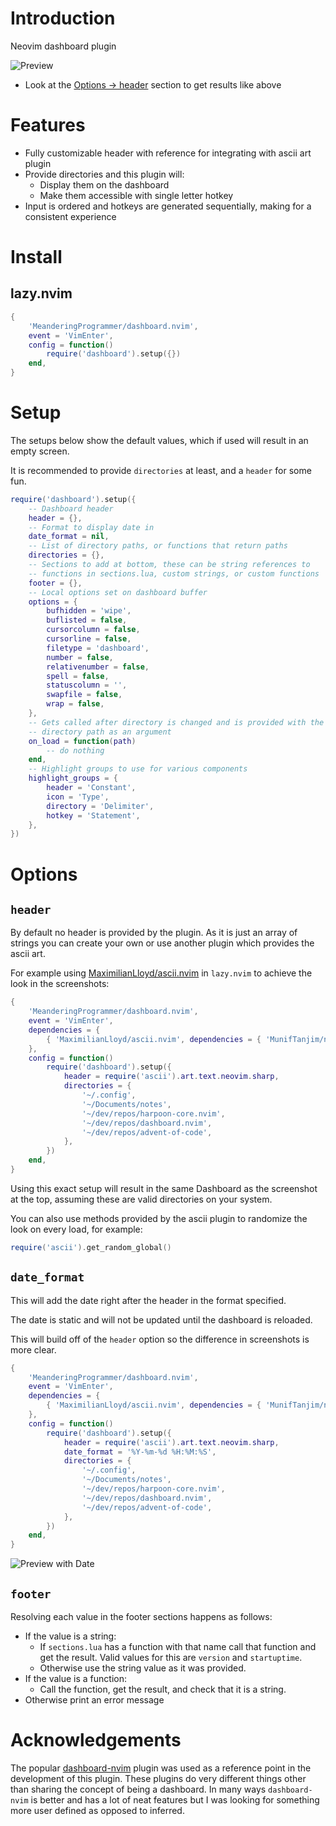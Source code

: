 # Introduction

Neovim dashboard plugin

![Preview](doc/preview.png)

- Look at the [Options -> header](#header) section to get results like above

# Features

- Fully customizable header with reference for integrating with ascii art plugin
- Provide directories and this plugin will:
  - Display them on the dashboard
  - Make them accessible with single letter hotkey
- Input is ordered and hotkeys are generated sequentially, making for a
  consistent experience

# Install

## lazy.nvim

```lua
{
    'MeanderingProgrammer/dashboard.nvim',
    event = 'VimEnter',
    config = function()
        require('dashboard').setup({})
    end,
}
```

# Setup

The setups below show the default values, which if used will result in an empty screen.

It is recommended to provide `directories` at least, and a `header` for some fun.

```lua
require('dashboard').setup({
    -- Dashboard header
    header = {},
    -- Format to display date in
    date_format = nil,
    -- List of directory paths, or functions that return paths
    directories = {},
    -- Sections to add at bottom, these can be string references to
    -- functions in sections.lua, custom strings, or custom functions
    footer = {},
    -- Local options set on dashboard buffer
    options = {
        bufhidden = 'wipe',
        buflisted = false,
        cursorcolumn = false,
        cursorline = false,
        filetype = 'dashboard',
        number = false,
        relativenumber = false,
        spell = false,
        statuscolumn = '',
        swapfile = false,
        wrap = false,
    },
    -- Gets called after directory is changed and is provided with the
    -- directory path as an argument
    on_load = function(path)
        -- do nothing
    end,
    -- Highlight groups to use for various components
    highlight_groups = {
        header = 'Constant',
        icon = 'Type',
        directory = 'Delimiter',
        hotkey = 'Statement',
    },
})
```

# Options

## `header`

By default no header is provided by the plugin. As it is just an array of strings
you can create your own or use another plugin which provides the ascii art.

For example using [MaximilianLloyd/ascii.nvim](https://github.com/MaximilianLloyd/ascii.nvim)
in `lazy.nvim` to achieve the look in the screenshots:

```lua
{
    'MeanderingProgrammer/dashboard.nvim',
    event = 'VimEnter',
    dependencies = {
        { 'MaximilianLloyd/ascii.nvim', dependencies = { 'MunifTanjim/nui.nvim' } },
    },
    config = function()
        require('dashboard').setup({
            header = require('ascii').art.text.neovim.sharp,
            directories = {
                '~/.config',
                '~/Documents/notes',
                '~/dev/repos/harpoon-core.nvim',
                '~/dev/repos/dashboard.nvim',
                '~/dev/repos/advent-of-code',
            },
        })
    end,
}
```

Using this exact setup will result in the same Dashboard as the screenshot at the
top, assuming these are valid directories on your system.

You can also use methods provided by the ascii plugin to randomize the look on every
load, for example:

```lua
require('ascii').get_random_global()
```

## `date_format`

This will add the date right after the header in the format specified.

The date is static and will not be updated until the dashboard is reloaded.

This will build off of the `header` option so the difference in screenshots is
more clear.

```lua
{
    'MeanderingProgrammer/dashboard.nvim',
    event = 'VimEnter',
    dependencies = {
        { 'MaximilianLloyd/ascii.nvim', dependencies = { 'MunifTanjim/nui.nvim' } },
    },
    config = function()
        require('dashboard').setup({
            header = require('ascii').art.text.neovim.sharp,
            date_format = '%Y-%m-%d %H:%M:%S',
            directories = {
                '~/.config',
                '~/Documents/notes',
                '~/dev/repos/harpoon-core.nvim',
                '~/dev/repos/dashboard.nvim',
                '~/dev/repos/advent-of-code',
            },
        })
    end,
}
```

![Preview with Date](doc/preview-with-date.png)

## `footer`

Resolving each value in the footer sections happens as follows:

- If the value is a string:
  - If `sections.lua` has a function with that name call that function and get
    the result. Valid values for this are `version` and `startuptime`.
  - Otherwise use the string value as it was provided.
- If the value is a function:
  - Call the function, get the result, and check that it is a string.
- Otherwise print an error message

# Acknowledgements

The popular [dashboard-nvim](https://github.com/nvimdev/dashboard-nvim) plugin was
used as a reference point in the development of this plugin. These plugins do very
different things other than sharing the concept of being a dashboard. In many ways
`dashboard-nvim` is better and has a lot of neat features but I was looking for
something more user defined as opposed to inferred.
